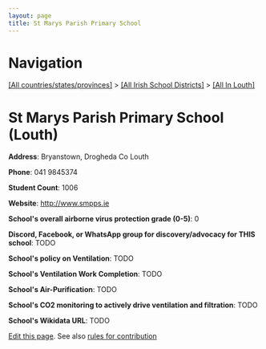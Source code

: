 ```yaml
---
layout: page
title: St Marys Parish Primary School
---
```

# Navigation

[[All countries/states/provinces]](../../..) > [[All Irish School Districts]](../..) > [[All In Louth]](..)

# St Marys Parish Primary School (Louth)

**Address**: Bryanstown, Drogheda Co Louth

**Phone**: 041 9845374

**Student Count**: 1006

**Website**: <http://www.smpps.ie>

**School's overall airborne virus protection grade (0-5)**: 0

**Discord, Facebook, or WhatsApp group for discovery/advocacy for THIS school**: TODO

**School's policy on Ventilation**: TODO

**School's Ventilation Work Completion**: TODO

**School's Air-Purification**: TODO

**School's CO2 monitoring to actively drive ventilation and filtration**: TODO

**School's Wikidata URL**: TODO


[Edit this page](https://github.com/ventilate-schools/Ireland/edit/main/./Louth/St_Marys_Parish_Primary_School.md). See also [rules for contribution](../../../contribution-rules/)